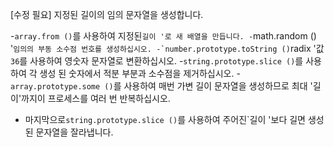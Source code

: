 [수정 필요]
지정된 길이의 임의 문자열을 생성합니다.

-`array.from ()`를 사용하여 지정된`길이 '로 새 배열을 만듭니다.
-`math.random () '``임의의 부동 소수점 번호를 생성하십시오.
-`number.prototype.toString ()``radix '값`36`를 사용하여 영숫자 문자열로 변환하십시오.
-`string.prototype.slice ()`를 사용하여 각 생성 된 숫자에서 적분 부분과 소수점을 제거하십시오.
-`array.prototype.some ()`를 사용하여 매번 가변 길이 문자열을 생성하므로 최대 '길이'까지이 프로세스를 여러 번 반복하십시오.
- 마지막으로`string.prototype.slice ()`를 사용하여 주어진`길이 '보다 길면 생성 된 문자열을 잘라냅니다.
